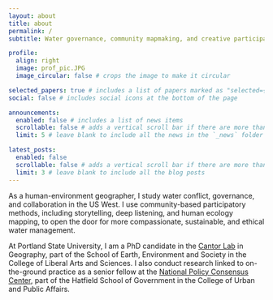 ```yaml
---
layout: about
title: about
permalink: /
subtitle: Water governance, community mapmaking, and creative participation

profile:
  align: right
  image: prof_pic.JPG
  image_circular: false # crops the image to make it circular

selected_papers: true # includes a list of papers marked as "selected={true}"
social: false # includes social icons at the bottom of the page

announcements:
  enabled: false # includes a list of news items
  scrollable: false # adds a vertical scroll bar if there are more than 3 news items
  limit: 5 # leave blank to include all the news in the `_news` folder

latest_posts:
  enabled: false
  scrollable: false # adds a vertical scroll bar if there are more than 3 new posts items
  limit: 3 # leave blank to include all the blog posts
---
```


As a human-environment geographer, I study water conflict, governance, and collaboration in the US West. I use community-based participatory methods, including storytelling, deep listening, and human ecology mapping, to open the door for more compassionate, sustainable, and ethical water management. 

At Portland State University, I am a PhD candidate in the <a href='https://sites.google.com/pdx.edu/alidacantor/research'>Cantor Lab</a> in Geography, part of the School of Earth, Environment and Society in the College of Liberal Arts and Sciences. I also conduct research linked to on-the-ground practice as a senior fellow at the <a href='https://www.pdx.edu/policy-consensus-center/'>National Policy Consensus Center</a>, part of the Hatfield School of Government in the College of Urban and Public Affairs.

